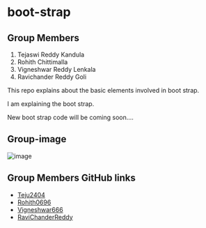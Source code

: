 # boot-strap
## Group Members

1. Tejaswi Reddy Kandula
2. Rohith Chittimalla
3. Vigneshwar Reddy Lenkala
4. Ravichander Reddy Goli

This repo explains about the basic elements involved in boot strap.

  
I am explaining the boot strap.

New boot strap code will be coming soon....

## Group-image
![image](https://github.com/Teju2404/boot-strap/blob/master/Group-image.jpeg?raw=true)


## Group Members GitHub links 
* [Teju2404](https://github.com/Teju2404)
* [Rohith0696](https://github.com/rohith0696)
* [Vigneshwar666](https://github.com/vigneshwar6666)
* [RaviChanderReddy](https://github.com/Ravichanderreddy-goli)
